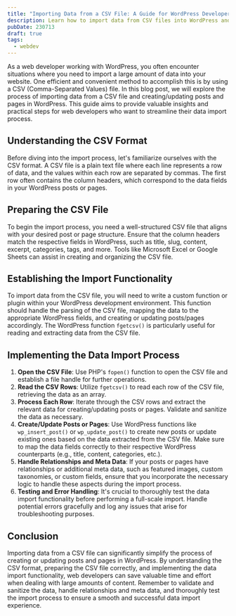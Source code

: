 ```yaml
---
title: "Importing Data from a CSV File: A Guide for WordPress Developers"
description: Learn how to import data from CSV files into WordPress and create/update posts and pages. Streamline your data import process as a web developer.
pubDate: 230713
draft: true
tags:
  - webdev
---
```


As a web developer working with WordPress, you often encounter situations where you need to import a large amount of data into your website. One efficient and convenient method to accomplish this is by using a CSV (Comma-Separated Values) file. In this blog post, we will explore the process of importing data from a CSV file and creating/updating posts and pages in WordPress. This guide aims to provide valuable insights and practical steps for web developers who want to streamline their data import process.

## Understanding the CSV Format

Before diving into the import process, let's familiarize ourselves with the CSV format. A CSV file is a plain text file where each line represents a row of data, and the values within each row are separated by commas. The first row often contains the column headers, which correspond to the data fields in your WordPress posts or pages.

## Preparing the CSV File

To begin the import process, you need a well-structured CSV file that aligns with your desired post or page structure. Ensure that the column headers match the respective fields in WordPress, such as title, slug, content, excerpt, categories, tags, and more. Tools like Microsoft Excel or Google Sheets can assist in creating and organizing the CSV file.

## Establishing the Import Functionality

To import data from the CSV file, you will need to write a custom function or plugin within your WordPress development environment. This function should handle the parsing of the CSV file, mapping the data to the appropriate WordPress fields, and creating or updating posts/pages accordingly. The WordPress function `fgetcsv()` is particularly useful for reading and extracting data from the CSV file.

## Implementing the Data Import Process

1.  **Open the CSV File**: Use PHP's `fopen()` function to open the CSV file and establish a file handle for further operations.
2.  **Read the CSV Rows**: Utilize `fgetcsv()` to read each row of the CSV file, retrieving the data as an array.
3.  **Process Each Row**: Iterate through the CSV rows and extract the relevant data for creating/updating posts or pages. Validate and sanitize the data as necessary.
4.  **Create/Update Posts or Pages**: Use WordPress functions like `wp_insert_post()` or `wp_update_post()` to create new posts or update existing ones based on the data extracted from the CSV file. Make sure to map the data fields correctly to their respective WordPress counterparts (e.g., title, content, categories, etc.).
5.  **Handle Relationships and Meta Data**: If your posts or pages have relationships or additional meta data, such as featured images, custom taxonomies, or custom fields, ensure that you incorporate the necessary logic to handle these aspects during the import process.
6.  **Testing and Error Handling**: It's crucial to thoroughly test the data import functionality before performing a full-scale import. Handle potential errors gracefully and log any issues that arise for troubleshooting purposes.

## Conclusion

Importing data from a CSV file can significantly simplify the process of creating or updating posts and pages in WordPress. By understanding the CSV format, preparing the CSV file correctly, and implementing the data import functionality, web developers can save valuable time and effort when dealing with large amounts of content. Remember to validate and sanitize the data, handle relationships and meta data, and thoroughly test the import process to ensure a smooth and successful data import experience.